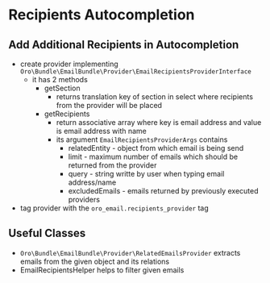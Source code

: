# Recipients Autocompletion

## Add Additional Recipients in Autocompletion

* create provider implementing `Oro\Bundle\EmailBundle\Provider\EmailRecipientsProviderInterface`
  * it has 2 methods
    * getSection
      * returns translation key of section in select where recipients from the provider will be placed
    * getRecipients
      * return associative array where key is email address and value is email address with name
      * its argument `EmailRecipientsProviderArgs` contains
        * relatedEntity - object from which email is being send
        * limit - maximum number of emails which should be returned from the provider
        * query - string writte by user when typing email address/name
        * excludedEmails - emails returned by previously executed providers
* tag provider with the `oro_email.recipients_provider` tag

## Useful Classes

* `Oro\Bundle\EmailBundle\Provider\RelatedEmailsProvider` extracts emails from the given object and its relations
* EmailRecipientsHelper helps to filter given emails
